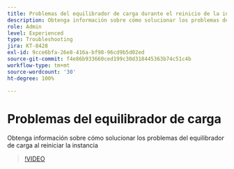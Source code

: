 ```yaml
---
title: Problemas del equilibrador de carga durante el reinicio de la instancia
description: Obtenga información sobre cómo solucionar los problemas del equilibrador de carga que se han encontrado durante el reinicio de la instancia
role: Admin
level: Experienced
type: Troubleshooting
jira: KT-8428
exl-id: 9cce6bfa-26e8-416a-bf98-96cd9b5d02ed
source-git-commit: f4e86b933660ced199c30d318445363b74c51c4b
workflow-type: tm+mt
source-wordcount: '30'
ht-degree: 100%

---
```


# Problemas del equilibrador de carga

Obtenga información sobre cómo solucionar los problemas del equilibrador de carga al reiniciar la instancia
>[!VIDEO](https://video.tv.adobe.com/v/335984?quality=12&learn=on)
